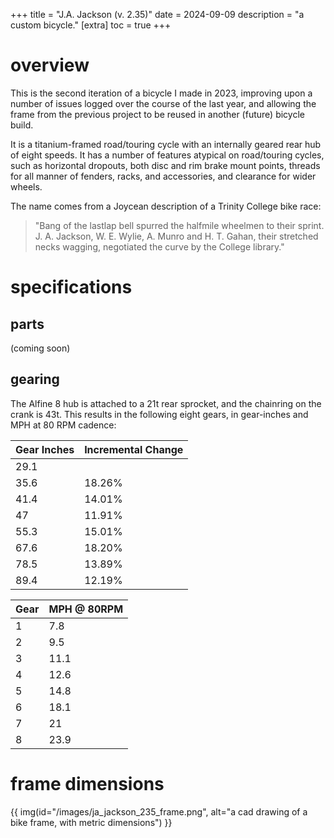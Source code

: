 +++
title = "J.A. Jackson (v. 2.35)"
date = 2024-09-09
description = "a custom bicycle."
[extra]
  toc = true
+++

# overview
This is the second iteration of a bicycle I made in 2023, improving upon a number of issues logged over the course of the last year, and allowing the frame from the previous project to be reused in another (future) bicycle build.

It is a titanium-framed road/touring cycle with an internally geared rear hub of eight speeds. It has a number of features atypical on road/touring cycles, such as horizontal dropouts, both disc and rim brake mount points, threads for all manner of fenders, racks, and accessories, and clearance for wider wheels.

The name comes from a Joycean description of a Trinity College bike race:

> "Bang of the lastlap bell spurred the halfmile wheelmen to their sprint. J. A. Jackson, W. E. Wylie, A. Munro and H. T. Gahan, their stretched necks wagging, negotiated the curve by the College library."

# specifications

## parts

(coming soon)

## gearing
The Alfine 8 hub is attached to a 21t rear sprocket, and the chainring on the crank is 43t. This results in the following eight gears, in gear-inches and MPH at 80 RPM cadence:

| Gear Inches | Incremental Change |
|-------------|--------------------|
| 29.1        |                    |
| 35.6        | 18.26%             |
| 41.4        | 14.01%             |
| 47          | 11.91%             |
| 55.3        | 15.01%             |
| 67.6        | 18.20%             |
| 78.5        | 13.89%             |
| 89.4        | 12.19%             |

| Gear | MPH @ 80RPM |
|------|-------------|
| 1    | 7.8         |
| 2    | 9.5         |
| 3    | 11.1        |
| 4    | 12.6        |
| 5    | 14.8        |
| 6    | 18.1        |
| 7    | 21          |
| 8    | 23.9        |

# frame dimensions
{{ img(id="/images/ja_jackson_235_frame.png", alt="a cad drawing of a bike frame, with metric dimensions") }}